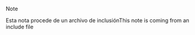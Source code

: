 > [!NOTE]
> <span data-ttu-id="2993f-101">Esta nota procede de un archivo de inclusión</span><span class="sxs-lookup"><span data-stu-id="2993f-101">This note is coming from an include file</span></span>
> 
> 

